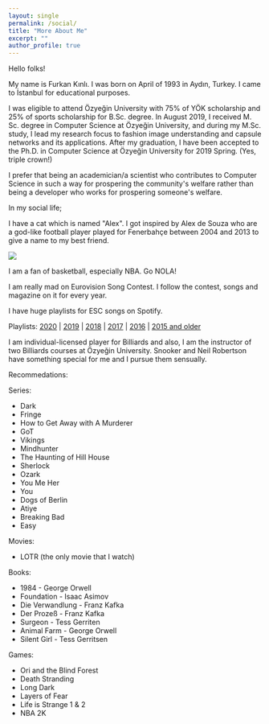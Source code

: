 ```yaml
---
layout: single
permalink: /social/
title: "More About Me"
excerpt: ""
author_profile: true
---
```


Hello folks!

My name is Furkan Kınlı. I was born on April of 1993 in Aydın, Turkey. I came to İstanbul for educational purposes.

I was eligible to attend Özyeğin University with 75% of YÖK scholarship and 25% of sports scholarship for B.Sc. degree. 
In August 2019, I received M. Sc. degree in Computer Science at Özyeğin University, and during my M.Sc. study, I lead my research focus to fashion image understanding and capsule networks and its applications. 
After my graduation, I have been accepted to the Ph.D. in Computer Science at Özyeğin University for 2019 Spring. (Yes, triple crown!)

I prefer that being an academician/a scientist who contributes to Computer Science in such a way for prospering the community's welfare rather than being a developer who works for prospering someone's welfare.

In my social life;

I have a cat which is named "Alex". I got inspired by Alex de Souza who are a god-like football player played for Fenerbahçe between 2004 and 2013 to give a name to my best friend.

![][alex]

I am a fan of basketball, especially NBA. Go NOLA!

I am really mad on Eurovision Song Contest. I follow the contest, songs and magazine on it for every year.

I have huge playlists for ESC songs on Spotify. 

Playlists: [2020][link_20] | [2019][link_19] | [2018][link_18] | [2017][link_17] | [2016][link_16] | [2015 and older][link_15]

I am individual-licensed player for Billiards and also, I am the instructor of two Billiards courses at Özyeğin University. Snooker and Neil Robertson have something special for me and I pursue them sensually.

Recommedations:

Series:

*   Dark
*   Fringe
*   How to Get Away with A Murderer
*   GoT
*   Vikings
*   Mindhunter
*   The Haunting of Hill House
*   Sherlock
*   Ozark
*   You Me Her
*   You
*   Dogs of Berlin
*   Atiye
*   Breaking Bad
*   Easy

Movies:

*   LOTR (the only movie that I watch)

Books:

*   1984 - George Orwell
*   Foundation - Isaac Asimov
*   Die Verwandlung - Franz Kafka
*   Der Prozeß - Franz Kafka
*   Surgeon - Tess Gerriten
*   Animal Farm - George Orwell
*   Silent Girl - Tess Gerritsen

Games:

*   Ori and the Blind Forest
*   Death Stranding 
*   Long Dark
*   Layers of Fear
*   Life is Strange 1 & 2
*   NBA 2K


[link_15]: https://open.spotify.com/playlist/3lMqUAdD69rPG22hAq0WAt?si=EkqKI7wyQS69snKMxY0sKA
[link_16]: https://open.spotify.com/playlist/5uT5tkCHJdhmE9vfOddKNg?si=Tkc6R9UuSvWGfEs9qDeVYg
[link_17]: https://open.spotify.com/playlist/5xGzwUtwRLbvSiRE8ky0ya?si=NG8JTpwqT4yQYDb7o5zeVw
[link_18]: https://open.spotify.com/playlist/5RP1JqXHsoPUBlRJopr0w9?si=qAShb-vnQ5ia_vdpvmHXNw
[link_19]: https://open.spotify.com/playlist/37i9dQZF1DWVCKO3xAlT1Q?si=MvbIdM21SXK51eA3IULJWw
[link_20]: https://open.spotify.com/playlist/37i9dQZF1DWVCKO3xAlT1Q?si=xihsYgOHQ2quQr0wECxs3Q
[link_git]: https://github.com/birdortyedi
[link_twitter]: https://twitter.com/birdortyedi
[link_linkedin]: https://www.linkedin.com/in/furkan-k%C4%B1nl%C4%B1-4b5648116/
[alex]: images/alex.JPG
